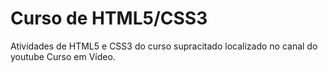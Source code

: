 <h1>Curso de HTML5/CSS3</h1>
<p>Atividades de HTML5 e CSS3 do curso supracitado localizado no canal do youtube Curso em Vídeo.</p>
